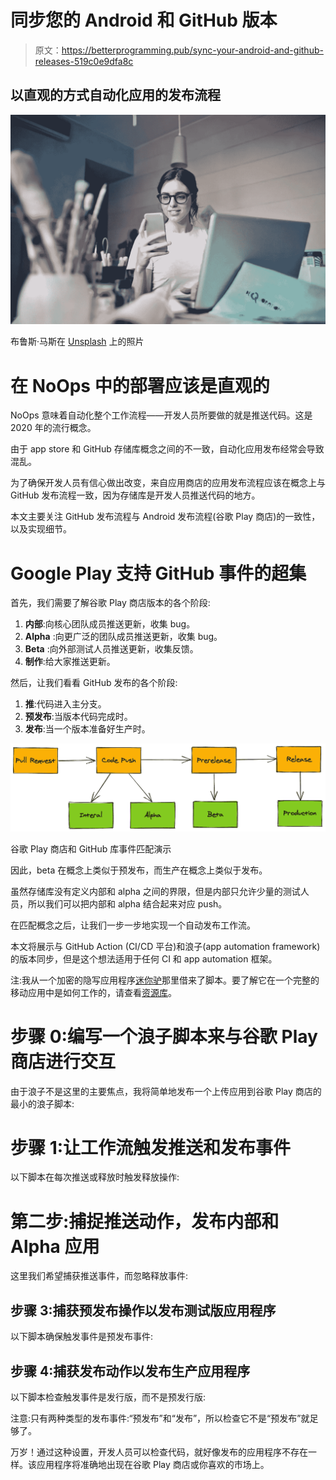 # 同步您的 Android 和 GitHub 版本

> 原文：<https://betterprogramming.pub/sync-your-android-and-github-releases-519c0e9dfa8c>

## 以直观的方式自动化应用的发布流程

![](img/cd37298b79a986192c2f01f3367bcd7a.png)

布鲁斯·马斯在 [Unsplash](https://unsplash.com/s/photos/app?utm_source=unsplash&utm_medium=referral&utm_content=creditCopyText) 上的照片

# 在 NoOps 中的部署应该是直观的

NoOps 意味着自动化整个工作流程——开发人员所要做的就是推送代码。这是 2020 年的流行概念。

由于 app store 和 GitHub 存储库概念之间的不一致，自动化应用发布经常会导致混乱。

为了确保开发人员有信心做出改变，来自应用商店的应用发布流程应该在概念上与 GitHub 发布流程一致，因为存储库是开发人员推送代码的地方。

本文主要关注 GitHub 发布流程与 Android 发布流程(谷歌 Play 商店)的一致性，以及实现细节。

# Google Play 支持 GitHub 事件的超集

首先，我们需要了解谷歌 Play 商店版本的各个阶段:

1.  **内部**:向核心团队成员推送更新，收集 bug。
2.  **Alpha** :向更广泛的团队成员推送更新，收集 bug。
3.  **Beta** :向外部测试人员推送更新，收集反馈。
4.  **制作**:给大家推送更新。

然后，让我们看看 GitHub 发布的各个阶段:

1.  **推**:代码进入主分支。
2.  **预发布**:当版本代码完成时。
3.  **发布**:当一个版本准备好生产时。

![](img/3b62a6eaf11f41d0006ef7c48fb53312.png)

谷歌 Play 商店和 GitHub 库事件匹配演示

因此，beta 在概念上类似于预发布，而生产在概念上类似于发布。

虽然存储库没有定义内部和 alpha 之间的界限，但是内部只允许少量的测试人员，所以我们可以把内部和 alpha 结合起来对应 push。

在匹配概念之后，让我们一步一步地实现一个自动发布工作流。

本文将展示与 GitHub Action (CI/CD 平台)和浪子(app automation framework)的版本同步，但是这个想法适用于任何 CI 和 app automation 框架。

注:我从一个加密的隐写应用程序[迷你驴](https://medium.com/minidonkey101)那里借来了脚本。要了解它在一个完整的移动应用中是如何工作的，请查看[资源库](https://github.com/tianhaoz95/photochat)。

# 步骤 0:编写一个浪子脚本来与谷歌 Play 商店进行交互

由于浪子不是这里的主要焦点，我将简单地发布一个上传应用到谷歌 Play 商店的最小的浪子脚本:

# 步骤 1:让工作流触发推送和发布事件

以下脚本在每次推送或释放时触发释放操作:

# 第二步:捕捉推送动作，发布内部和 Alpha 应用

这里我们希望捕获推送事件，而忽略释放事件:

## 步骤 3:捕获预发布操作以发布测试版应用程序

以下脚本确保触发事件是预发布事件:

## 步骤 4:捕获发布动作以发布生产应用程序

以下脚本检查触发事件是发行版，而不是预发行版:

注意:只有两种类型的发布事件:“预发布”和“发布”，所以检查它不是“预发布”就足够了。

万岁！通过这种设置，开发人员可以检查代码，就好像发布的应用程序不存在一样。该应用程序将准确地出现在谷歌 Play 商店或你喜欢的市场上。